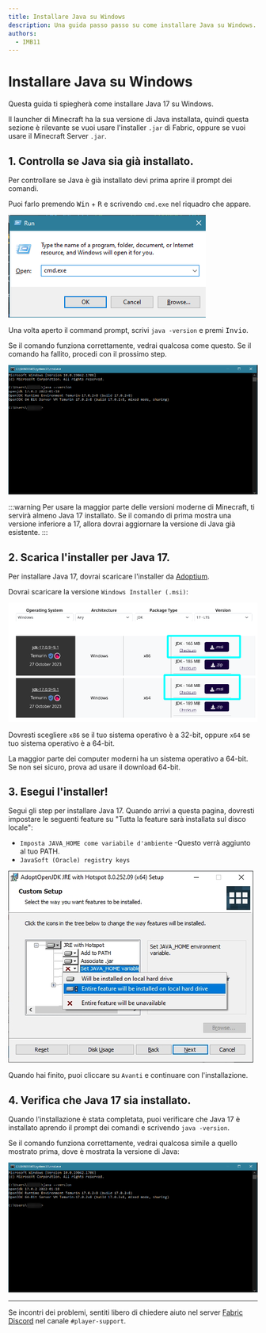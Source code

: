 ```yaml
---
title: Installare Java su Windows
description: Una guida passo passo su come installare Java su Windows.
authors:
  - IMB11
---
```


# Installare Java su Windows

Questa guida ti spiegherà come installare Java 17 su Windows.

Il launcher di Minecraft ha la sua versione di Java installata, quindi questa sezione è rilevante se vuoi usare l'installer `.jar` di Fabric, oppure se vuoi usare il Minecraft Server `.jar`.

## 1. Controlla se Java sia già installato.

Per controllare se Java è già installato devi prima aprire il prompt dei comandi.

Puoi farlo premendo <kbd>Win</kbd> + <kbd>R</kbd> e scrivendo `cmd.exe` nel riquadro che appare.

![Il dialogo che mostra Windows con "cmd.exe" scritto nella run bar](/assets/players/installing-java/windows-run-dialog.png)

Una volta aperto il command prompt, scrivi `java -version` e premi <kbd>Invio</kbd>.

Se il comando funziona correttamente, vedrai qualcosa come questo. Se il comando ha fallito, procedi con il prossimo step.

![Il prompt dei comandi con scritto "java -version"](/assets/players/installing-java/windows-java-version.png)

:::warning
Per usare la maggior parte delle versioni moderne di Minecraft, ti servirà almeno Java 17 installato. Se il comando di prima mostra una versione inferiore a 17, allora dovrai aggiornare la versione di Java già esistente.
:::

## 2. Scarica l'installer per Java 17.

Per installare Java 17, dovrai scaricare l'installer da [Adoptium](https://adoptium.net/en-GB/temurin/releases/?os=windows\&package=jdk\&version=17).

Dovrai scaricare la versione `Windows Installer (.msi)`:

![La pagina di download di Adoptium con Windows Installer (.msi) evidenziato](/assets/players/installing-java/windows-download-java.png)

Dovresti scegliere `x86` se il tuo sistema operativo è a 32-bit, oppure `x64` se tuo sistema operativo è a 64-bit.

La maggior parte dei computer moderni ha un sistema operativo a 64-bit. Se non sei sicuro, prova ad usare il download 64-bit.

## 3. Esegui l'installer!

Segui gli step per installare Java 17. Quando arrivi a questa pagina, dovresti impostare le seguenti feature su "Tutta la feature sarà installata sul disco locale":

- `Imposta JAVA_HOME come variabile d'ambiente` -Questo verrà aggiunto al tuo PATH.
- `JavaSoft (Oracle) registry keys`

![Installer Java 17 con "Set JAVA\_HOME variable" and "JavaSoft (Oracle) registry keys" evidenziati.](/assets/players/installing-java/windows-wizard-screenshot.png)

Quando hai finito, puoi cliccare su `Avanti` e continuare con l'installazione.

## 4. Verifica che Java 17 sia installato.

Quando l'installazione è stata completata, puoi verificare che Java 17 è installato aprendo il prompt dei comandi e scrivendo `java -version`.

Se il comando funziona correttamente, vedrai qualcosa simile a quello mostrato prima, dove è mostrata la versione di Java:

![Il prompt dei comandi con scritto "java -version"](/assets/players/installing-java/windows-java-version.png)

***

Se incontri dei problemi, sentiti libero di chiedere aiuto nel server [Fabric Discord](https://discord.gg/v6v4pMv) nel canale `#player-support`.
